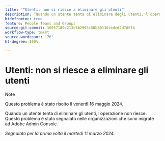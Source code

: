 ```yaml
---
title: '“Utenti: non si riesce a eliminare gli utenti”'
description: “Quando un utente tenta di eliminare degli utenti, l’operazione non riesce. Questo problema è stato segnalato nelle organizzazioni che sono migrate ad Adobe Admin Console.”
hidefromtoc: true
feature: People Teams and Groups
source-git-commit: 10057189c213e5b2993c58b89116cedcd2d7d6f4
workflow-type: tm+mt
source-wordcount: '70'
ht-degree: 100%

---
```



# Utenti: non si riesce a eliminare gli utenti

>[!NOTE]
>
>Questo problema è stato risolto il venerdì 16 maggio 2024.

Quando un utente tenta di eliminare gli utenti, l’operazione non riesce. Questo problema è stato segnalato nelle organizzazioni che sono migrate ad Adobe Admin Console.

_Segnalato per la prima volta il martedì 11 marzo 2024._


